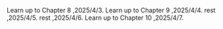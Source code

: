 Learn up to Chapter 8 ,2025/4/3.
Learn up to Chapter 9 ,2025/4/4.
rest ,2025/4/5.
rest ,2025/4/6.
Learn up to Chapter 10 ,2025/4/7.